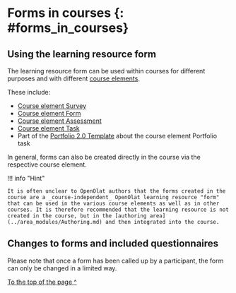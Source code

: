 # Forms in courses {: #forms_in_courses} 

## Using the learning resource form

The learning resource form can be used within courses for different purposes and with different [course elements](../learningresources/Course_Elements.md).

These include:

* [Course element Survey](../learningresources/Course_Element_Survey.md)
* [Course element Form](../learningresources/Course_Element_Form.md)
* [Course element Assessment](../learningresources/Course_Element_Assessment.md)
* [Course element Task](../learningresources/Course_Element_Task.md)
* Part of the [Portfolio 2.0 Template](../learningresources/Forms_in_the_ePortfolio_template.md) about the course element Portfolio task

In general, forms can also be created directly in the course via the respective course element.

!!! info "Hint"

    It is often unclear to OpenOlat authors that the forms created in the course are a _course-independent_ OpenOlat learning resource "form" that can be used in the various course elements as well as in other courses. It is therefore recommended that the learning resource is not created in the course, but in the [authoring area](../area_modules/Authoring.md) and then integrated into the course.

## Changes to forms and included questionnaires

Please note that once a form has been called up by a participant, the form can only be changed in a limited way.

[To the top of the page ^](#forms_in_courses)
